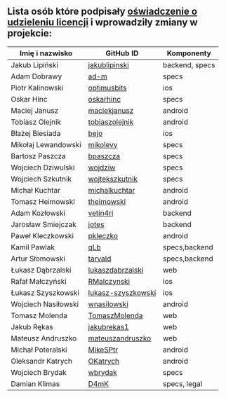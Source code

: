 ## Lista osób które podpisały [oświadczenie o udzieleniu licencji](DISCLAIMER.pdf) i wprowadziły zmiany w projekcie:

| Imię i nazwisko     | GitHub ID                                               | Komponenty     |
| ------------------- | ------------------------------------------------------- | -------------- |
| Jakub Lipiński      | [jakublipinski](https://github.com/jakublipinski)       | backend, specs |
| Adam Dobrawy        | [ad-m](https://github.com/ad-m)                         | specs          |
| Piotr Kalinowski    | [optimusbits](https://github.com/optimusbits)           | ios            |
| Oskar Hinc          | [oskarhinc](https://github.com/oskarhinc)               | specs          |
| Maciej Janusz       | [maciekjanusz](https://github.com/maciekjanusz)         | android        |
| Tobiasz Olejnik     | [tobiaszolejnik](https://github.com/tobiaszolejnik)     | android        |
| Błażej Biesiada     | [bejo](https://github.com/bejo)                         | ios            |
| Mikołaj Lewandowski | [mikolevy](https://github.com/mikolevy)                 | specs          |
| Bartosz Paszcza     | [bpaszcza](https://github.com/bpaszcza)                 | specs          |
| Wojciech Dziwulski  | [wojdziw](https://github.com/wojdziw)                   | specs          |
| Wojciech Szkutnik   | [wojtekszkutnik](https://github.com/wojtekszkutnik)     | specs          |
| Michał Kuchtar      | [michalkuchtar](https://github.com/michalkuchtar)       | android        |
| Tomasz Heimowski    | [theimowski](https://github.com/theimowski)             | android        |
| Adam Kozłowski      | [vetin4ri](https://github.com/vetin4ri)                 | backend        |
| Jarosław Smiejczak  | [jotes](https://github.com/jotes)                       | backend        |
| Paweł Kleczkowski   | [pkleczko](https://github.com/pkleczko)                 | android        |
| Kamil Pawlak        | [qLb](https://github.com/qLb)                           | specs,backend  |
| Artur Słomowski     | [tarvald](https://github.com/tarvald)                   | specs,backend  |
| Łukasz Dąbrzalski   | [lukaszdabrzalski](https://github.com/lukaszdabrzalski) | web            |
| Rafał Małczyński    | [RMalczynski](https://github.com/RMalczynski)           | ios            |
| Łukasz Szyszkowski  | [lukasz-szyszkowski](https://github.com/RMalczynski)    | ios            |
| Wojciech Nasiłowski | [wnasilowski](https://github.com/wnasilowski)           | android        |
| Tomasz Molenda      | [TomaszMolenda](https://github.com/TomaszMolenda)       | web            |
| Jakub Rękas         | [jakubrekas1](https://github.com/jakubrekas1)           | web            |
| Mateusz Andruszko   | [mateuszandruszko](https://github.com/mateuszandruszko) | web            |
| Michał Poteralski   | [MikeSPtr](https://github.com/MikeSPtr)                 | android        |
| Oleksandr Katrych   | [OKatrych](https://github.com/OKatrych)                 | android        |
| Wojciech Brydak     | [wbrydak](https://github.com/wbrydak)                   | specs          |
| Damian Klimas       | [D4mK](https://github.com/D4mK)                         | specs, legal   |
